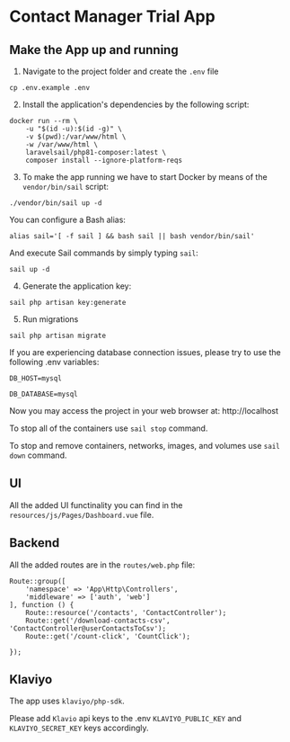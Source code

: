 # Contact Manager Trial App

## Make the App up and running

1. Navigate to the project folder and create the `.env` file

```
cp .env.example .env
```

2. Install the application's dependencies by the following script:

```
docker run --rm \
    -u "$(id -u):$(id -g)" \
    -v $(pwd):/var/www/html \
    -w /var/www/html \
    laravelsail/php81-composer:latest \
    composer install --ignore-platform-reqs
```

3. To make the app running we have to start Docker by means of the `vendor/bin/sail` script:

```
./vendor/bin/sail up -d
```

You can configure a Bash alias:

```
alias sail='[ -f sail ] && bash sail || bash vendor/bin/sail'
```

And execute Sail commands by simply typing `sail`:

```
sail up -d
```

4. Generate the application key:

```
sail php artisan key:generate
```

5. Run migrations

```
sail php artisan migrate
```

If you are experiencing database connection issues, please try to use the following .env variables:

```
DB_HOST=mysql

DB_DATABASE=mysql
```

Now you may access the project in your web browser at: http://localhost

To stop all of the containers use `sail stop` command.

To stop and remove containers, networks, images, and volumes use `sail down` command.


## UI

All the added UI functinality you can find in the `resources/js/Pages/Dashboard.vue` file.

## Backend

All the added routes are in the `routes/web.php` file:

```
Route::group([
    'namespace' => 'App\Http\Controllers',
    'middleware' => ['auth', 'web']
], function () {
    Route::resource('/contacts', 'ContactController');
    Route::get('/download-contacts-csv', 'ContactController@userContactsToCsv');
    Route::get('/count-click', 'CountClick');
    
});
```

## Klaviyo

The app uses `klaviyo/php-sdk`.

Please add `Klavio` api keys to the .env `KLAVIYO_PUBLIC_KEY` and `KLAVIYO_SECRET_KEY` keys accordingly.
